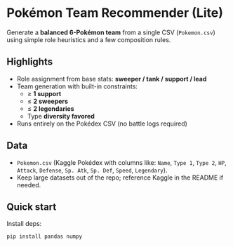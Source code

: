# Pokémon Team Recommender (Lite)

Generate a **balanced 6-Pokémon team** from a single CSV (`Pokemon.csv`) using simple role heuristics and a few composition rules.

## Highlights
- Role assignment from base stats: **sweeper / tank / support / lead**
- Team generation with built-in constraints:
  - ≥ **1 support**
  - ≤ **2 sweepers**
  - ≤ **2 legendaries**
  - Type **diversity favored**
- Runs entirely on the Pokédex CSV (no battle logs required)

## Data
- `Pokemon.csv` (Kaggle Pokédex with columns like: `Name`, `Type 1`, `Type 2`, `HP`, `Attack`, `Defense`, `Sp. Atk`, `Sp. Def`, `Speed`, `Legendary`).
- Keep large datasets out of the repo; reference Kaggle in the README if needed.

## Quick start
Install deps:
```bash
pip install pandas numpy
